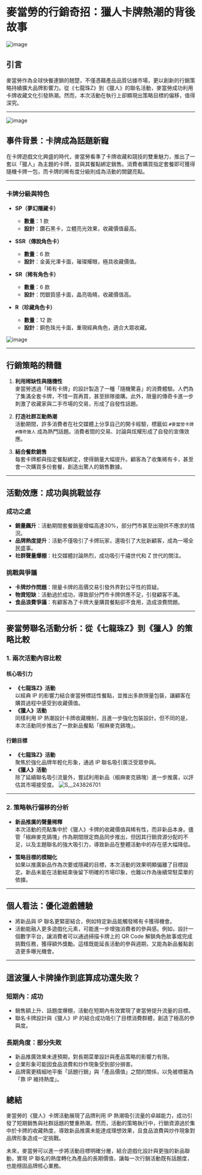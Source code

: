 # 麥當勞的行銷奇招：獵人卡牌熱潮的背後故事

![image](https://github.com/user-attachments/assets/4eba36ec-2f34-44bd-a1f1-5dfd0eaf9b3d)

## 引言
麥當勞作為全球快餐連鎖的翹楚，不僅憑藉產品品質佔據市場，更以創新的行銷策略持續擴大品牌影響力。從《七龍珠Z》到《獵人》的聯名活動，麥當勞成功利用卡牌收藏文化引發熱潮。然而，本次活動在執行上卻顯現出策略目標的偏移，值得深究。

---
![image](https://github.com/user-attachments/assets/068a02ad-4141-4161-9f76-223dcf9775dd)

## 事件背景：卡牌成為話題新寵
在卡牌遊戲文化興盛的時代，麥當勞看準了卡牌收藏和競技的雙重魅力，推出了一套以「獵人」為主題的卡牌，並與其餐點綁定銷售。消費者購買指定套餐即可獲得隨機卡牌一包，而卡牌的稀有度分級則成為活動的關鍵亮點。

---
### 卡牌分級與特色
- **SP（夢幻隱藏卡）**  
  - **數量**：1 款  
  - **設計**：鑽石黑卡，立體亮光效果，收藏價值最高。
  
- **SSR（傳說角色卡）**  
  - **數量**：6 款  
  - **設計**：金黃光澤卡面，璀璨耀眼，極具收藏價值。
  
- **SR（稀有角色卡）**  
  - **數量**：6 款  
  - **設計**：閃銀質感卡面，晶亮吸睛，收藏價值高。
  
- **R（珍藏角色卡）**  
  - **數量**：12 款  
  - **設計**：銅色珠光卡面，重現經典角色，適合大眾收藏。
    
![image](https://github.com/user-attachments/assets/f6b79a38-8046-4386-83ca-b64e9ec696e1)

---

## 行銷策略的精髓

1. **利用稀缺性與隨機性**  
   麥當勞透過「稀有卡牌」的設計製造了一種「隨機驚喜」的消費體驗。人們為了集滿全套卡牌，不惜一買再買，甚至排隊搶購。此外，限量的傳奇卡進一步刺激了收藏家與二手市場的交易，形成了自發性話題。

2. **打造社群互動熱潮**  
   活動期間，許多消費者在社交媒體上分享自己的開卡經驗，標籤如 `#麥當勞卡牌` `#傳奇獵人` 成為熱門話題。消費者間的交易、討論與炫耀形成了自發的宣傳效應。

3. **結合餐飲銷售**  
   每套卡牌都與指定餐點綁定，使得銷量大幅提升。顧客為了收集稀有卡，甚至會一次購買多份套餐，創造出驚人的銷售數據。

---

## 活動效應：成功與挑戰並存

### 成功之處
- **銷量飆升**：活動期間套餐銷量增幅高達30%，部分門市甚至出現供不應求的情況。  
- **品牌熱度提升**：活動不僅吸引了卡牌玩家，還吸引了大批新顧客，成為一場全民盛事。  
- **社群聲量爆棚**：社交媒體討論熱烈，成功吸引千禧世代和 Z 世代的關注。

### 挑戰與爭議
- **卡牌炒作問題**：限量卡牌的高價交易引發外界對公平性的質疑。  
- **物資短缺**：活動過於成功，導致部分門市卡牌供應不足，引發顧客不滿。  
- **食品浪費爭議**：有顧客為了卡牌大量購買餐點卻不食用，造成浪費問題。

---

## 麥當勞聯名活動分析：從《七龍珠Z》到《獵人》的策略比較

### 1. 兩次活動內容比較

#### 核心吸引力
- **《七龍珠Z》活動**  
  以經典 IP 的影響力結合麥當勞標誌性餐點，並推出多款限量包裝，讓顧客在購買過程中感受到收藏價值。  
- **《獵人》活動**  
  同樣利用 IP 熱潮設計卡牌收藏機制，且進一步強化包裝設計。但不同的是，本次活動同步推出了一款新品餐點「椒麻麥克鷄塊」。

#### 行銷目標
- **《七龍珠Z》活動**  
  聚焦於強化品牌年輕化形象，通過 IP 聯名吸引廣泛受眾參與。  
- **《獵人》活動**  
  除了延續聯名吸引流量外，嘗試利用新品（椒麻麥克鷄塊）進一步推廣，以評估其市場接受度。
![S__243826701](https://github.com/user-attachments/assets/fdd0bbe1-f098-47e3-952a-d6bbfd31553b)

---


### 2. 策略執行偏移的分析

- **新品推廣的聲量稀釋**  
  本次活動的亮點集中於《獵人》卡牌的收藏價值與稀有性，而非新品本身。儘管「椒麻麥克鷄塊」作為期間限定商品同步推出，但因其行銷資源分配的不足，以及主題聯名的強大吸引力，導致新品在整體活動中的存在感大幅降低。

- **策略目標的模糊化**  
  如果以推廣新品作為次要或隱藏的目標，本次活動的效果明顯偏離了目標設定。新品未能在活動結束後留下明確的市場印象，也難以作為後續常駐菜單的依據。

---

## 個人看法：優化遊戲體驗
- 將新品與 IP 聯名更緊密結合，例如特定新品能觸發稀有卡獲得機會。  
- 活動能融入更多遊戲化元素，可能進一步增強消費者的參與感。例如，設計一個數字平台，讓消費者可以通過掃描卡牌上的 QR Code 解鎖角色故事或完成挑戰任務，獲得額外獎勵。這樣既能延長活動的參與週期，又能為新品餐點創造更多曝光機會。

---

## 這波獵人卡牌操作到底算成功還失敗？

### 短期內：成功
- 銷售額上升、話題度爆棚，活動在短期內有效實現了麥當勞提升流量的目標。  
- 聯名卡牌設計與《獵人》IP 的結合成功吸引了目標消費群體，創造了極高的參與度。

### 長期角度：部分失敗
- 新品推廣效果未達預期，對長期菜單設計與產品策略的影響力有限。  
- 企業形象可能因食品浪費和炒作現象受到部分損害。  
- 品牌需更精細地平衡「話題行銷」與「產品價值」之間的關係，以免被標籤為「靠 IP 維持熱度」。

## 總結

麥當勞的《獵人》卡牌活動展現了品牌利用 IP 熱潮吸引流量的卓越能力，成功引發了短期銷售與社群話題的雙重熱潮。然而，活動的策略執行中，行銷資源過於集中於卡牌的收藏熱度，導致新品推廣未能達成理想效果，且食品浪費與炒作現象對品牌形象造成一定挑戰。

未來，麥當勞可以進一步將活動目標明確分層，結合遊戲化設計與更強的新品聯動，實現 IP 聯名的熱度轉化為產品的長期價值，讓每一次行銷活動既有話題度，也能穩固品牌核心業務。

